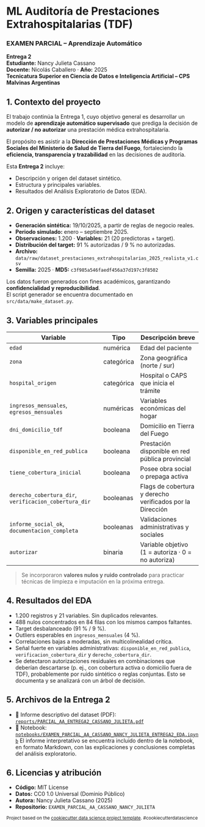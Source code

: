 # ML Auditoría de Prestaciones Extrahospitalarias (TDF)
### EXAMEN PARCIAL – Aprendizaje Automático  
**Entrega 2**  
**Estudiante:** Nancy Julieta Cassano  
**Docente:** Nicolás Caballero · **Año:** 2025  
**Tecnicatura Superior en Ciencia de Datos e Inteligencia Artificial – CPS Malvinas Argentinas**

## 1. Contexto del proyecto
El trabajo continúa la Entrega 1, cuyo objetivo general es desarrollar un modelo de **aprendizaje automático supervisado** que prediga la decisión de **autorizar / no autorizar** una prestación médica extrahospitalaria.

El propósito es asistir a la **Dirección de Prestaciones Médicas y Programas Sociales del Ministerio de Salud de Tierra del Fuego**, fortaleciendo la **eficiencia, transparencia y trazabilidad** en las decisiones de auditoría.

Esta **Entrega 2** incluye:
- Descripción y origen del dataset sintético.
- Estructura y principales variables.
- Resultados del Análisis Exploratorio de Datos (EDA).

## 2. Origen y características del dataset
- **Generación sintética:** 19/10/2025, a partir de reglas de negocio reales.  
- **Periodo simulado:** enero – septiembre 2025.  
- **Observaciones:** 1.200 · **Variables:** 21 (20 predictoras + target).  
- **Distribución del target:** 91 % autorizadas / 9 % no autorizadas.  
- **Archivo:** `data/raw/dataset_prestaciones_extrahospitalarias_2025_realista_v1.csv`  
- **Semilla:** 2025 · **MD5:** `c3f985a546faedf456a37d197c3f8502`  

Los datos fueron generados con fines académicos, garantizando **confidencialidad y reproducibilidad**.  
El script generador se encuentra documentado en `src/data/make_dataset.py`.

## 3. Variables principales
| Variable | Tipo | Descripción breve |
|-----------|------|-------------------|
| `edad` | numérica | Edad del paciente |
| `zona` | categórica | Zona geográfica (norte / sur) |
| `hospital_origen` | categórica | Hospital o CAPS que inicia el trámite |
| `ingresos_mensuales`, `egresos_mensuales` | numéricas | Variables económicas del hogar |
| `dni_domicilio_tdf` | booleana | Domicilio en Tierra del Fuego |
| `disponible_en_red_publica` | booleana | Prestación disponible en red pública provincial |
| `tiene_cobertura_inicial` | booleana | Posee obra social o prepaga activa |
| `derecho_cobertura_dir`, `verificacion_cobertura_dir` | booleanas | Flags de cobertura y derecho verificados por la Dirección |
| `informe_social_ok`, `documentacion_completa` | booleanas | Validaciones administrativas y sociales |
| `autorizar` | binaria | Variable objetivo (1 = autoriza · 0 = no autoriza) |

> Se incorporaron **valores nulos y ruido controlado** para practicar técnicas de limpieza e imputación en la próxima entrega.

## 4. Resultados del EDA
- 1.200 registros y 21 variables. Sin duplicados relevantes.  
- 488 nulos concentrados en 84 filas con los mismos campos faltantes.  
- Target desbalanceado (91 % / 9 %).  
- Outliers esperables en `ingresos_mensuales` (4 %).  
- Correlaciones bajas a moderadas, sin multicolinealidad crítica.  
- Señal fuerte en variables administrativas: `disponible_en_red_publica`, `verificacion_cobertura_dir` y `derecho_cobertura_dir`.  
- Se detectaron autorizaciones residuales en combinaciones que deberían descartarse (p. ej., con cobertura activa o domicilio fuera de TDF), probablemente por ruido sintético o reglas conjuntas. Esto se documenta y se analizará con un árbol de decisión.

## 5. Archivos de la Entrega 2
- 📘 Informe descriptivo del dataset (PDF): [`reports/PARCIAL_AA_ENTREGA2_CASSANO_JULIETA.pdf`](docs/PARCIAL_AA_ENTREGA2_CASSANO_JULIETA.pdf)
- 📓 Notebook: [`notebooks/EXAMEN_PARCIAL_AA_CASSANO_NANCY_JULIETA_ENTREGA2_EDA.ipynb`](notebooks/EXAMEN_PARCIAL_AA_CASSANO_NANCY_JULIETA_ENTREGA2_EDA.ipynb)
El informe interpretativo se encuentra incluido dentro de la notebook, en formato Markdown, con las explicaciones y conclusiones completas del análisis exploratorio.

## 6. Licencias y atribución
- **Código:** MIT License  
- **Datos:** CC0 1.0 Universal (Dominio Público)  
- **Autora:** Nancy Julieta Cassano (2025)  
- **Repositorio:** `EXAMEN_PARCIAL_AA_CASSANO_NANCY_JULIETA`

<p><small>Project based on the <a target="_blank" href="https://drivendata.github.io/cookiecutter-data-science/">cookiecutter data science project template</a>. #cookiecutterdatascience</small></p>
